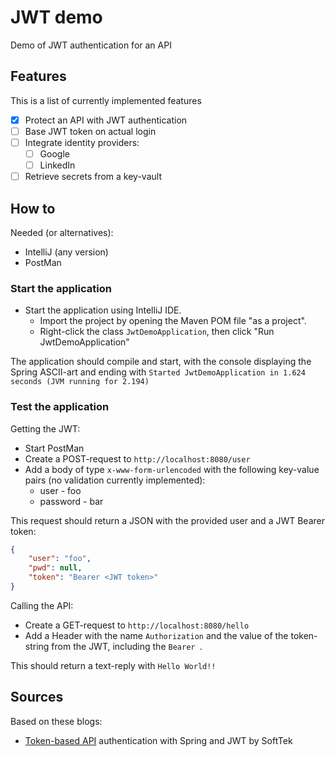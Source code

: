 # JWT demo

Demo of JWT authentication for an API

## Features
This is a list of currently implemented features
- [x] Protect an API with JWT authentication
- [ ] Base JWT token on actual login
- [ ] Integrate identity providers:
  - [ ] Google
  - [ ] LinkedIn
- [ ] Retrieve secrets from a key-vault

## How to

Needed (or alternatives):
* IntelliJ (any version)
* PostMan

### Start the application
* Start the application using IntelliJ IDE.
  * Import the project by opening the Maven POM file "as a project".
  * Right-click the class ```JwtDemoApplication```, then click "Run JwtDemoApplication"

The application should compile and start, with the console displaying the Spring ASCII-art and ending with ```Started JwtDemoApplication in 1.624 seconds (JVM running for 2.194)```

### Test the application

Getting the JWT:
* Start PostMan
* Create a POST-request to ```http://localhost:8080/user```
* Add a body of type ```x-www-form-urlencoded``` with the following key-value pairs (no validation currently implemented):
  * user - foo
  * password - bar

This request should return a JSON with the provided user and a JWT Bearer token:
```json
{
    "user": "foo",
    "pwd": null,
    "token": "Bearer <JWT token>"
}
```

Calling the API:
* Create a GET-request to ```http://localhost:8080/hello```
* Add a Header with the name ```Authorization``` and the value of the token-string from the JWT, including the ```Bearer ```.

This should return a text-reply with ```Hello World!!```



## Sources
Based on these blogs:
* [Token-based API](https://blog.softtek.com/en/token-based-api-authentication-with-spring-and-jwt) authentication with Spring and JWT by SoftTek
